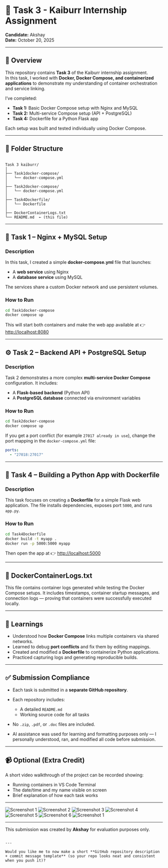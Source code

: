 # 🚀 Task 3 - Kaiburr Internship Assignment  
**Candidate:** Akshay  
**Date:** October 20, 2025  

---

## 📘 Overview
This repository contains **Task 3** of the Kaiburr internship assignment.  
In this task, I worked with **Docker, Docker Compose, and containerized applications** to demonstrate my understanding of container orchestration and service linking.

I’ve completed:
- **Task 1:** Basic Docker Compose setup with Nginx and MySQL  
- **Task 2:** Multi-service Compose setup (API + PostgreSQL)  
- **Task 4:** Dockerfile for a Python Flask app  

Each setup was built and tested individually using Docker Compose.

---

## 🧱 Folder Structure
```

Task 3 kaiburr/
│
├── Task1docker-compose/
│   └── docker-compose.yml
│
├── Task2docker-compose/
│   └── docker-compose.yml
│
├── Task4Dockerfile/
│   └── Dockerfile
│
├── DockerContainerLogs.txt
└── README.md  ← (this file)

````

---

## 🧩 Task 1 – Nginx + MySQL Setup

### Description
In this task, I created a simple **docker-compose.yml** file that launches:
- A **web service** using Nginx  
- A **database service** using MySQL  

The services share a custom Docker network and use persistent volumes.

### How to Run
```bash
cd Task1docker-compose
docker compose up
````

This will start both containers and make the web app available at
👉 [http://localhost:8080](http://localhost:8080)

---

## ⚙️ Task 2 – Backend API + PostgreSQL Setup

### Description

Task 2 demonstrates a more complex **multi-service Docker Compose** configuration.
It includes:

* A **Flask-based backend** (Python API)
* A **PostgreSQL database** connected via environment variables

### How to Run

```bash
cd Task2docker-compose
docker compose up
```

If you get a port conflict (for example `27017 already in use`), change the port mapping in the `docker-compose.yml` file:

```yaml
ports:
  - "27018:27017"
```

---

## 🐳 Task 4 – Building a Python App with Dockerfile

### Description

This task focuses on creating a **Dockerfile** for a simple Flask web application.
The file installs dependencies, exposes port `5000`, and runs `app.py`.

### How to Run

```bash
cd Task4Dockerfile
docker build -t myapp .
docker run -p 5000:5000 myapp
```

Then open the app at 👉 [http://localhost:5000](http://localhost:5000)

---

## 🧾 DockerContainerLogs.txt

This file contains container logs generated while testing the Docker Compose setups.
It includes timestamps, container startup messages, and connection logs — proving that containers were successfully executed locally.

---

## 🧠 Learnings

* Understood how **Docker Compose** links multiple containers via shared networks.
* Learned to debug **port conflicts** and fix them by editing mappings.
* Created and modified a **Dockerfile** to containerize Python applications.
* Practiced capturing logs and generating reproducible builds.

---

## ✅ Submission Compliance

* Each task is submitted in a **separate GitHub repository**.
* Each repository includes:

  * A detailed `README.md`
  * Working source code for all tasks
* No `.zip`, `.pdf`, or `.doc` files are included.
* AI assistance was used for learning and formatting purposes only — I personally understood, ran, and modified all code before submission.

---

## 📹 Optional (Extra Credit)

A short video walkthrough of the project can be recorded showing:

* Running containers in VS Code Terminal
* The date/time and my name visible on screen
* Brief explanation of how each task works

---
![Screenshot 1](./Screenshot%202025-10-20%20233314.png)
![Screenshot 2](./Screenshot%202025-10-20%20233326.png)
![Screenshot 3](./Screenshot%202025-10-20%20233344.png)
![Screenshot 4](./Screenshot%202025-10-20%20233401.png)
![Screenshot 5](./Screenshot%202025-10-20%20233549.png)
![Screenshot 6](./Screenshot%202025-10-20%20234100.png)
![Screenshot 1](./screenshots/Screenshot%202025-10-20%20233314.png)

---

This submission was created by **Akshay** for evaluation purposes only.

```

---

Would you like me to now make a short **GitHub repository description + commit message template** (so your repo looks neat and consistent when you push it)?
```
